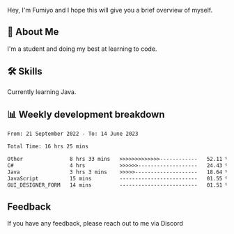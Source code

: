 
Hey, I'm Fumiyo and I hope this will give you a brief overview of myself.


## 🚀 About Me
I'm a student and doing my best at learning to code.


## 🛠 Skills

Currently learning Java.


## 📊 Weekly development breakdown
<!--START_SECTION:waka-->

```txt
From: 21 September 2022 - To: 14 June 2023

Total Time: 16 hrs 25 mins

Other               8 hrs 33 mins   >>>>>>>>>>>>>------------   52.11 %
C#                  4 hrs           >>>>>>-------------------   24.43 %
Java                3 hrs 3 mins    >>>>>--------------------   18.64 %
JavaScript          15 mins         -------------------------   01.55 %
GUI_DESIGNER_FORM   14 mins         -------------------------   01.51 %
```

<!--END_SECTION:waka-->


## Feedback

If you have any feedback, please reach out to me via Discord
